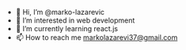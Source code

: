 - 👋 Hi, I’m @marko-lazarevic
- 👀 I’m interested in web development
- 🌱 I’m currently learning react.js
- 📫 How to reach me markolazarevi37@gmail.com

<!---
marko-lazarevic/marko-lazarevic is a ✨ special ✨ repository because its `README.md` (this file) appears on your GitHub profile.
You can click the Preview link to take a look at your changes.
--->
